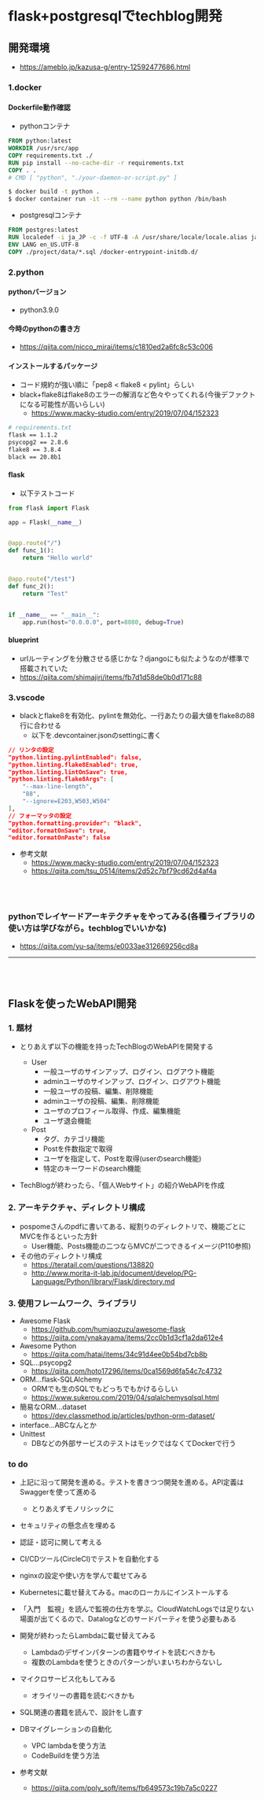 # flask+postgresqlでtechblog開発

## 開発環境
- https://ameblo.jp/kazusa-g/entry-12592477686.html
### 1.docker
#### Dockerfile動作確認
- pythonコンテナ

```dockerfile
FROM python:latest
WORKDIR /usr/src/app
COPY requirements.txt ./
RUN pip install --no-cache-dir -r requirements.txt
COPY . .
# CMD [ "python", "./your-daemon-or-script.py" ]
```

```bash
$ docker build -t python .
$ docker container run -it --rm --name python python /bin/bash
```

- postgresqlコンテナ

```dockerfile
FROM postgres:latest
RUN localedef -i ja_JP -c -f UTF-8 -A /usr/share/locale/locale.alias ja_JP.UTF-8
ENV LANG en_US.UTF-8
COPY ./project/data/*.sql /docker-entrypoint-initdb.d/
```

### 2.python
#### pythonバージョン
- python3.9.0
#### 今時のpythonの書き方
- https://qiita.com/nicco_mirai/items/c1810ed2a6fc8c53c006
#### インストールするパッケージ
- コード規約が強い順に「pep8 < flake8 < pylint」らしい
- black+flake8はflake8のエラーの解消など色々やってくれる(今後デファクトになる可能性が高いらしい)
  - https://www.macky-studio.com/entry/2019/07/04/152323

```bash
# requirements.txt
flask == 1.1.2
psycopg2 == 2.8.6
flake8 == 3.8.4
black == 20.8b1
```

#### flask
- 以下テストコード

```python
from flask import Flask

app = Flask(__name__)


@app.route("/")
def func_1():
    return "Hello world"


@app.route("/test")
def func_2():
    return "Test"


if __name__ == "__main__":
    app.run(host="0.0.0.0", port=8080, debug=True)

```

#### blueprint
- urlルーティングを分散させる感じかな？djangoにも似たようなのが標準で搭載されていた
- https://qiita.com/shimajiri/items/fb7d1d58de0b0d171c88

### 3.vscode
- blackとflake8を有効化、pylintを無効化、一行あたりの最大値をflake8の88行に合わせる
  - 以下を.devcontainer.jsonのsettingに書く

```json
// リンタの設定
"python.linting.pylintEnabled": false,
"python.linting.flake8Enabled": true,
"python.linting.lintOnSave": true,
"python.linting.flake8Args": [
	"--max-line-length",
	"88",
	"--ignore=E203,W503,W504"
],
// フォーマッタの設定
"python.formatting.provider": "black",
"editor.formatOnSave": true,
"editor.formatOnPaste": false
```

- 参考文献
  - https://www.macky-studio.com/entry/2019/07/04/152323
  - https://qiita.com/tsu_0514/items/2d52c7bf79cd62d4af4a

<br></br>

### pythonでレイヤードアーキテクチャをやってみる(各種ライブラリの使い方は学びながら。techblogでいいかな)
- https://qiita.com/yu-sa/items/e0033ae312669256cd8a

---

<br></br>

## Flaskを使ったWebAPI開発
### 1. 題材
- とりあえず以下の機能を持ったTechBlogのWebAPIを開発する
  - User
    - 一般ユーザのサインアップ、ログイン、ログアウト機能
    - adminユーザのサインアップ、ログイン、ログアウト機能
    - 一般ユーザの投稿、編集、削除機能
    - adminユーザの投稿、編集、削除機能
    - ユーザのプロフィール取得、作成、編集機能
    - ユーザ退会機能
  - Post
    - タグ、カテゴリ機能
    - Postを件数指定で取得
    - ユーザを指定して、Postを取得(userのsearch機能)
    - 特定のキーワードのsearch機能

- TechBlogが終わったら、「個人Webサイト」の紹介WebAPIを作成

### 2. アーキテクチャ、ディレクトリ構成
- pospomeさんのpdfに書いてある、縦割りのディレクトリで、機能ごとにMVCを作るといった方針
  - User機能、Posts機能の二つならMVCが二つできるイメージ(P110参照)
- その他のディレクトリ構成
  - https://teratail.com/questions/138820
  - http://www.morita-it-lab.jp/document/develop/PG-Language/Python/library/Flask/directory.md

### 3. 使用フレームワーク、ライブラリ
- Awesome Flask
  - https://github.com/humiaozuzu/awesome-flask
  - https://qiita.com/ynakayama/items/2cc0b1d3cf1a2da612e4
- Awesome Python
  - https://qiita.com/hatai/items/34c91d4ee0b54bd7cb8b
- SQL...psycopg2
  - https://qiita.com/hoto17296/items/0ca1569d6fa54c7c4732
- ORM...flask-SQLAlchemy
  - ORMでも生のSQLでもどっちでもかけるらしい
  - https://www.sukerou.com/2019/04/sqlalchemysqlsql.html
- 簡易なORM...dataset
  - https://dev.classmethod.jp/articles/python-orm-dataset/
- interface...ABCなんとか
- Unittest
  - DBなどの外部サービスのテストはモックではなくてDockerで行う

### to do
- 上記に沿って開発を進める。テストを書きつつ開発を進める。API定義はSwaggerを使って進める
  - とりあえずモノリシックに
- セキュリティの懸念点を埋める
- 認証・認可に関して考える
- CI/CDツール(CircleCI)でテストを自動化する
- nginxの設定や使い方を学んで載せてみる
- Kubernetesに載せ替えてみる。macのローカルにインストールする
- 「入門　監視」を読んで監視の仕方を学ぶ。CloudWatchLogsでは足りない場面が出てくるので、Datalogなどのサードパーティを使う必要もある
- 開発が終わったらLambdaに載せ替えてみる
  - Lambdaのデザインパターンの書籍やサイトを読むべきかも
  - 複数のLambdaを使うときのパターンがいまいちわからないし
- マイクロサービス化もしてみる
  - オライリーの書籍を読むべきかも
- SQL関連の書籍を読んで、設計をし直す
- DBマイグレーションの自動化
  - VPC lambdaを使う方法
  - CodeBuildを使う方法

- 参考文献
  - https://qiita.com/poly_soft/items/fb649573c19b7a5c0227
